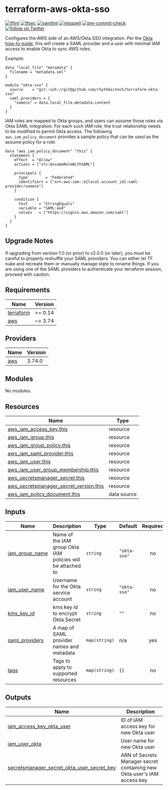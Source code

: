 # terraform-aws-okta-sso

[![tflint](https://github.com/rhythmictech/terraform-aws-okta-sso/workflows/tflint/badge.svg?branch=master&event=push)](https://github.com/rhythmictech/terraform-aws-okta-sso/actions?query=workflow%3Atflint+event%3Apush+branch%3Amaster)
[![tfsec](https://github.com/rhythmictech/terraform-aws-okta-sso/workflows/tfsec/badge.svg?branch=master&event=push)](https://github.com/rhythmictech/terraform-aws-okta-sso/actions?query=workflow%3Atfsec+event%3Apush+branch%3Amaster)
[![yamllint](https://github.com/rhythmictech/terraform-aws-okta-sso/workflows/yamllint/badge.svg?branch=master&event=push)](https://github.com/rhythmictech/terraform-aws-okta-sso/actions?query=workflow%3Ayamllint+event%3Apush+branch%3Amaster)
[![misspell](https://github.com/rhythmictech/terraform-aws-okta-sso/workflows/misspell/badge.svg?branch=master&event=push)](https://github.com/rhythmictech/terraform-aws-okta-sso/actions?query=workflow%3Amisspell+event%3Apush+branch%3Amaster)
[![pre-commit-check](https://github.com/rhythmictech/terraform-aws-okta-sso/workflows/pre-commit-check/badge.svg?branch=master&event=push)](https://github.com/rhythmictech/terraform-aws-okta-sso/actions?query=workflow%3Apre-commit-check+event%3Apush+branch%3Amaster)
<a href="https://twitter.com/intent/follow?screen_name=RhythmicTech"><img src="https://img.shields.io/twitter/follow/RhythmicTech?style=social&logo=twitter" alt="follow on Twitter"></a>

Configures the AWS side of an AWS/Okta SSO integration. Per the [Okta how-to guide](https://saml-doc.okta.com/SAML_Docs/How-to-Configure-SAML-2.0-for-Amazon-Web-Service), this will create a SAML provider and a user with minimal IAM access to enable Okta to sync AWS roles.

Example:

```
data "local_file" "metadata" {
  filename = "metadata.xml"
}

module "okta-sso" {
  source    = "git::ssh://git@github.com/rhythmictech/terraform-okta-sso"
  saml_providers = {
    "someco" = data.local_file.metadata.content
  }
}
```

IAM roles are mapped to Okta groups, and users can assume those roles via Okta SAML integration. For each such IAM role, the trust relationship needs to be modified to permit Okta access. The following `aws_iam_policy_document` provides a sample policy that can be used as the assume policy for a role:

```
data "aws_iam_policy_document" "this" {
  statement {
    effect  = "Allow"
    actions = ["sts:AssumeRoleWithSAML"]

    principals {
      type        = "Federated"
      identifiers = ["arn:aws:iam::${local.account_id}:saml-provider/someco"]
    }

    condition {
      test     = "StringEquals"
      variable = "SAML:aud"
      values   = ["https://signin.aws.amazon.com/saml"]
    }
  }
}
```

## Upgrade Notes
If upgrading from version 1.0 (or prior) to v2.0.0 (or later), you must be careful to properly reshuffle your SAML providers. You can either let TF nuke and recreate them or manually manage state to rename things. If you are using one of the SAML providers to authenticate your terraform session, proceed with caution.

<!-- BEGINNING OF PRE-COMMIT-TERRAFORM DOCS HOOK -->
## Requirements

| Name | Version |
|------|---------|
| <a name="requirement_terraform"></a> [terraform](#requirement\_terraform) | >= 0.14 |
| <a name="requirement_aws"></a> [aws](#requirement\_aws) | ~> 3.74 |

## Providers

| Name | Version |
|------|---------|
| <a name="provider_aws"></a> [aws](#provider\_aws) | 3.74.0 |

## Modules

No modules.

## Resources

| Name | Type |
|------|------|
| [aws_iam_access_key.this](https://registry.terraform.io/providers/hashicorp/aws/latest/docs/resources/iam_access_key) | resource |
| [aws_iam_group.this](https://registry.terraform.io/providers/hashicorp/aws/latest/docs/resources/iam_group) | resource |
| [aws_iam_group_policy.this](https://registry.terraform.io/providers/hashicorp/aws/latest/docs/resources/iam_group_policy) | resource |
| [aws_iam_saml_provider.this](https://registry.terraform.io/providers/hashicorp/aws/latest/docs/resources/iam_saml_provider) | resource |
| [aws_iam_user.this](https://registry.terraform.io/providers/hashicorp/aws/latest/docs/resources/iam_user) | resource |
| [aws_iam_user_group_membership.this](https://registry.terraform.io/providers/hashicorp/aws/latest/docs/resources/iam_user_group_membership) | resource |
| [aws_secretsmanager_secret.this](https://registry.terraform.io/providers/hashicorp/aws/latest/docs/resources/secretsmanager_secret) | resource |
| [aws_secretsmanager_secret_version.this](https://registry.terraform.io/providers/hashicorp/aws/latest/docs/resources/secretsmanager_secret_version) | resource |
| [aws_iam_policy_document.this](https://registry.terraform.io/providers/hashicorp/aws/latest/docs/data-sources/iam_policy_document) | data source |

## Inputs

| Name | Description | Type | Default | Required |
|------|-------------|------|---------|:--------:|
| <a name="input_iam_group_name"></a> [iam\_group\_name](#input\_iam\_group\_name) | Name of the IAM group Okta IAM policies will be attached to | `string` | `"okta-sso"` | no |
| <a name="input_iam_user_name"></a> [iam\_user\_name](#input\_iam\_user\_name) | Username for the Okta service account | `string` | `"okta-sso"` | no |
| <a name="input_kms_key_id"></a> [kms\_key\_id](#input\_kms\_key\_id) | kms key id to encrypt Okta Secret | `string` | `""` | no |
| <a name="input_saml_providers"></a> [saml\_providers](#input\_saml\_providers) | A map of SAML provider names and metadata | `map(string)` | n/a | yes |
| <a name="input_tags"></a> [tags](#input\_tags) | Tags to apply to supported resources | `map(string)` | `{}` | no |

## Outputs

| Name | Description |
|------|-------------|
| <a name="output_iam_access_key_okta_user"></a> [iam\_access\_key\_okta\_user](#output\_iam\_access\_key\_okta\_user) | ID of IAM access key for new Okta user |
| <a name="output_iam_user_okta"></a> [iam\_user\_okta](#output\_iam\_user\_okta) | User name for new Okta user |
| <a name="output_secretsmanager_secret_okta_user_secret_key"></a> [secretsmanager\_secret\_okta\_user\_secret\_key](#output\_secretsmanager\_secret\_okta\_user\_secret\_key) | ARN of Secrets Manager secret containing new Okta user's IAM access key |
<!-- END OF PRE-COMMIT-TERRAFORM DOCS HOOK -->
